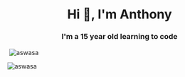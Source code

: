 <h1 align="center">Hi 👋, I'm Anthony</h1>
<h3 align="center">I'm a 15 year old learning to code</h3>
<!--START_SECTION:waka-->
<!--END_SECTION:waka-->




<p>&nbsp;<img align="center" src="https://github-readme-stats.vercel.app/api?username=aswasa&show_icons=true&theme=dark&locale=en" alt="aswasa" /></p>

<p><img align="center" src="https://github-readme-streak-stats.herokuapp.com/?user=aswasa&theme=dark" alt="aswasa" /></p>

